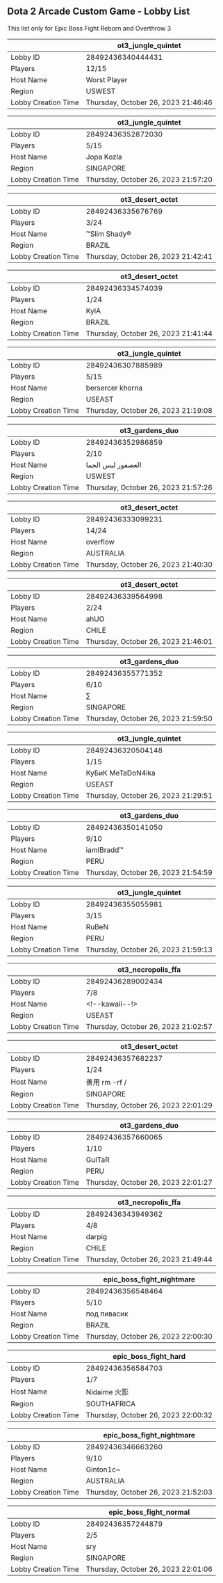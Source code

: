 ## Dota 2 Arcade Custom Game - Lobby List

This list only for Epic Boss Fight Reborn and Overthrow 3

|  | ot3_jungle_quintet |
| ------ | ------ |
| Lobby ID | 28492436340444431 |
| Players | 12/15 |
| Host Name | Worst Player |
| Region | USWEST |
| Lobby Creation Time | Thursday, October 26, 2023 21:46:46 |


|  | ot3_jungle_quintet |
| ------ | ------ |
| Lobby ID | 28492436352872030 |
| Players | 5/15 |
| Host Name | Jopa Kozla |
| Region | SINGAPORE |
| Lobby Creation Time | Thursday, October 26, 2023 21:57:20 |


|  | ot3_desert_octet |
| ------ | ------ |
| Lobby ID | 28492436335676769 |
| Players | 3/24 |
| Host Name | ™Slim Shady® |
| Region | BRAZIL |
| Lobby Creation Time | Thursday, October 26, 2023 21:42:41 |


|  | ot3_desert_octet |
| ------ | ------ |
| Lobby ID | 28492436334574039 |
| Players | 1/24 |
| Host Name | KylA |
| Region | BRAZIL |
| Lobby Creation Time | Thursday, October 26, 2023 21:41:44 |


|  | ot3_jungle_quintet |
| ------ | ------ |
| Lobby ID | 28492436307885989 |
| Players | 5/15 |
| Host Name | bersercer khorna |
| Region | USEAST |
| Lobby Creation Time | Thursday, October 26, 2023 21:19:08 |


|  | ot3_gardens_duo |
| ------ | ------ |
| Lobby ID | 28492436352986859 |
| Players | 2/10 |
| Host Name | العصفور ليس الجما |
| Region | USWEST |
| Lobby Creation Time | Thursday, October 26, 2023 21:57:26 |


|  | ot3_desert_octet |
| ------ | ------ |
| Lobby ID | 28492436333099231 |
| Players | 14/24 |
| Host Name | overflow |
| Region | AUSTRALIA |
| Lobby Creation Time | Thursday, October 26, 2023 21:40:30 |


|  | ot3_desert_octet |
| ------ | ------ |
| Lobby ID | 28492436339564998 |
| Players | 2/24 |
| Host Name | ahUO |
| Region | CHILE |
| Lobby Creation Time | Thursday, October 26, 2023 21:46:01 |


|  | ot3_gardens_duo |
| ------ | ------ |
| Lobby ID | 28492436355771352 |
| Players | 6/10 |
| Host Name | ∑ |
| Region | SINGAPORE |
| Lobby Creation Time | Thursday, October 26, 2023 21:59:50 |


|  | ot3_jungle_quintet |
| ------ | ------ |
| Lobby ID | 28492436320504148 |
| Players | 1/15 |
| Host Name | КуБиК МеТаDoN4ika |
| Region | USEAST |
| Lobby Creation Time | Thursday, October 26, 2023 21:29:51 |


|  | ot3_gardens_duo |
| ------ | ------ |
| Lobby ID | 28492436350141050 |
| Players | 9/10 |
| Host Name | iamIBradd™ |
| Region | PERU |
| Lobby Creation Time | Thursday, October 26, 2023 21:54:59 |


|  | ot3_jungle_quintet |
| ------ | ------ |
| Lobby ID | 28492436355055981 |
| Players | 3/15 |
| Host Name | RuBeN |
| Region | PERU |
| Lobby Creation Time | Thursday, October 26, 2023 21:59:13 |


|  | ot3_necropolis_ffa |
| ------ | ------ |
| Lobby ID | 28492436289002434 |
| Players | 7/8 |
| Host Name | <!--kawaii--!> |
| Region | USEAST |
| Lobby Creation Time | Thursday, October 26, 2023 21:02:57 |


|  | ot3_desert_octet |
| ------ | ------ |
| Lobby ID | 28492436357682237 |
| Players | 1/24 |
| Host Name | 善用 rm -rf  / |
| Region | SINGAPORE |
| Lobby Creation Time | Thursday, October 26, 2023 22:01:29 |


|  | ot3_gardens_duo |
| ------ | ------ |
| Lobby ID | 28492436357660065 |
| Players | 1/10 |
| Host Name | GuITaR |
| Region | PERU |
| Lobby Creation Time | Thursday, October 26, 2023 22:01:27 |


|  | ot3_necropolis_ffa |
| ------ | ------ |
| Lobby ID | 28492436343949362 |
| Players | 4/8 |
| Host Name | darpig |
| Region | CHILE |
| Lobby Creation Time | Thursday, October 26, 2023 21:49:44 |


|  | epic_boss_fight_nightmare |
| ------ | ------ |
| Lobby ID | 28492436356548464 |
| Players | 5/10 |
| Host Name | под пивасик |
| Region | BRAZIL |
| Lobby Creation Time | Thursday, October 26, 2023 22:00:30 |


|  | epic_boss_fight_hard |
| ------ | ------ |
| Lobby ID | 28492436356584703 |
| Players | 1/7 |
| Host Name | Nidaime 火影 |
| Region | SOUTHAFRICA |
| Lobby Creation Time | Thursday, October 26, 2023 22:00:32 |


|  | epic_boss_fight_nightmare |
| ------ | ------ |
| Lobby ID | 28492436346663260 |
| Players | 9/10 |
| Host Name | Ginton1c~ |
| Region | AUSTRALIA |
| Lobby Creation Time | Thursday, October 26, 2023 21:52:03 |


|  | epic_boss_fight_normal |
| ------ | ------ |
| Lobby ID | 28492436357244879 |
| Players | 2/5 |
| Host Name | sry |
| Region | SINGAPORE |
| Lobby Creation Time | Thursday, October 26, 2023 22:01:06 |


